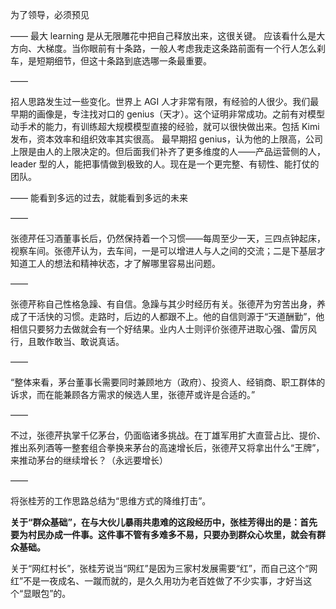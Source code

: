 为了领导，必须预见

——
最大 learning 是从无限雕花中把自己释放出来，这很关键。
应该看什么是大方向、大梯度。当你眼前有十条路，一般人考虑我走这条路前面有一个行人怎么刹车，是短期细节，但这十条路到底选哪一条最重要。

——

招人思路发生过一些变化。世界上 AGI 人才非常有限，有经验的人很少。我们最早期的画像是，专注找对口的 genius（天才）。这个证明非常成功。之前有对模型动手术的能力，有训练超大规模模型直接的经验，就可以很快做出来。包括 Kimi 发布，资本效率和组织效率其实很高。
最早期招 genius，认为他的上限高，公司上限是由人的上限决定的。但后面我们补齐了更多维度的人——产品运营侧的人，leader 型的人，能把事情做到极致的人。现在是一个更完整、有韧性、能打仗的团队。

——
能看到多远的过去，就能看到多远的未来

——

张德芹任习酒董事长后，仍然保持着一个习惯——每周至少一天，三四点钟起床，视察车间。张德芹认为，去车间，一是可以增进人与人之间的交流；二是下基层才知道工人的想法和精神状态，才了解哪里容易出问题。

——

张德芹称自己性格急躁、有自信。急躁与其少时经历有关。张德芹为穷苦出身，养成了干活快的习惯。走路时，后边的人都跟不上。他的自信则源于“天道酬勤”，他相信只要努力去做就会有一个好结果。业内人士则评价张德芹进取心强、雷厉风行，且敢作敢当、敢说真话。

——

“整体来看，茅台董事长需要同时兼顾地方（政府）、投资人、经销商、职工群体的诉求，而在能兼顾各方需求的候选人里，张德芹或许是合适的。”

——

不过，张德芹执掌千亿茅台，仍面临诸多挑战。在丁雄军用扩大直营占比、提价、推出系列酒等一整套组合拳换来茅台的高速增长后，张德芹又将拿出什么“王牌”，来推动茅台的继续增长？（永远要增长）

——

将张桂芳的工作思路总结为“思维方式的降维打击”。

**关于“群众基础”，在与大伙儿暴雨共患难的这段经历中，张桂芳得出的是：首先要为村民办成一件事。这件事不管有多难多不易，只要办到群众心坎里，就会有群众基础。**

关于“网红村长”，张桂芳说当“网红”是因为三家村发展需要“红”，而自己这个“网红”不是一夜成名、一蹴而就的，是久久用功为老百姓做了不少实事，才好当这个“显眼包”的。
